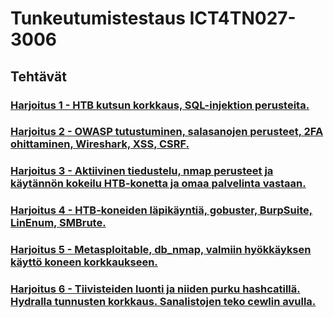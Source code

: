 # Tunkeutumistestaus ICT4TN027-3006

## Tehtävät

### [Harjoitus 1 - HTB kutsun korkkaus, SQL-injektion perusteita.](./Harjoitus1/Text.md)

### [Harjoitus 2 - OWASP tutustuminen, salasanojen perusteet, 2FA ohittaminen, Wireshark, XSS, CSRF.](./Harjoitus2/Text.md)

### [Harjoitus 3 - Aktiivinen tiedustelu, nmap perusteet ja käytännön kokeilu HTB-konetta ja omaa palvelinta vastaan.](./Harjoitus3/Text.md)

### [Harjoitus 4 - HTB-koneiden läpikäyntiä, gobuster, BurpSuite, LinEnum, SMBrute.](./Harjoitus4/Text.md)

### [Harjoitus 5 - Metasploitable, db_nmap, valmiin hyökkäyksen käyttö koneen korkkaukseen.](./Harjoitus5/Text.md)

### [Harjoitus 6 - Tiivisteiden luonti ja niiden purku hashcatillä. Hydralla tunnusten korkkaus. Sanalistojen teko cewlin avulla.](./Harjoitus6/Text.md)
